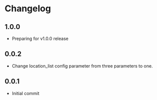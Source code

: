 # Changelog

## 1.0.0
  * Preparing for v1.0.0 release

## 0.0.2
  * Change location_list config parameter from three parameters to one.

## 0.0.1
  * Initial commit
